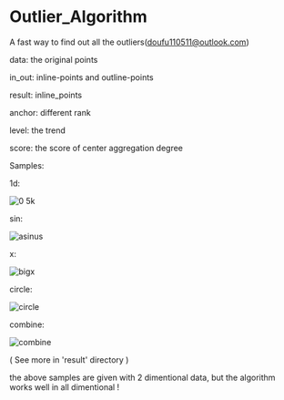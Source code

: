 # Outlier_Algorithm
A fast way to find out all the outliers(doufu110511@outlook.com)

data: the original points


in_out: inline-points and outline-points


result: inline_points


anchor: different rank


level: the trend 


score: the score of center aggregation degree


Samples:


1d:

![0 5k](https://user-images.githubusercontent.com/31699390/164234114-1e5ba9f4-cfd4-4c48-970a-89e6a5b06303.png)

sin:

![asinus](https://user-images.githubusercontent.com/31699390/164234215-e4f7eacd-ac5f-4b96-bcf7-4682eb1c55e5.png)

x:

![bigx](https://user-images.githubusercontent.com/31699390/164234264-fecfbc8a-49b1-49c7-8cd9-ef087a5ec57c.png)

circle:

![circle](https://user-images.githubusercontent.com/31699390/164234297-f57175cf-ed8d-458a-96b9-8dd20b16208e.png)

combine:

![combine](https://user-images.githubusercontent.com/31699390/164234325-8388f5c1-2ea8-4d64-b08c-22d41c61d6e0.png)


( See more in 'result' directory )


the above samples are given with 2 dimentional data, but the algorithm works well in all dimentional ! 
